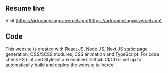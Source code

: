 
## Resume live

Visit [https://arturampilogov.vercel.app](https://arturampilogov.vercel.app).


## Code

This website is created with React.JS, Node.JS, Next.JS static page generation, CSS/SCSS modules, CSS animation and TypeScript.
For code check ES Lint and Stylelint are enabled.
Github CI/CD is set up to automatically build and deploy the website to Vercel.